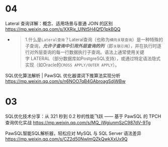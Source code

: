 
# 04

Lateral 查询详解：概念、适用场景与普通 JOIN 的区别 https://mp.weixin.qq.com/s/XXRjx_UlNt5H4QfD1pkBQQ
- > 1.什么是`Lateral查询`？Lateral查询（也称为`横向关联查询`）是一种特殊的子查询，***允许子查询中引用外层查询的列***（即`关联引用`），并在执行时逐行对外层查询的每一行数据执行子查询。语法上通常使用关键字 LATERAL（部分数据库如PostgreSQL支持），或通过特定语法隐式实现（如Oracle的`CROSS APPLY/OUTER APPLY`）。

SQL优化算法解析 | PawSQL 优化器谓词下推算法实现分析 https://mp.weixin.qq.com/s/n6NOO7qB4GAbroagSdjWBw

# 03

SQL优化技术分享：从 321 秒到 0.2 秒的性能飞跃 —— 基于 PawSQL 的 TPCH 查询优化实战 https://mp.weixin.qq.com/s/MQ_jWgiunmSzC987dV-9Tg

PawSQL智能SQL解析器，轻松应对 MySQL 与 SQL Server 语法差异 https://mp.weixin.qq.com/s/CZ2d50NwImQZkQwkXxUx9Q
